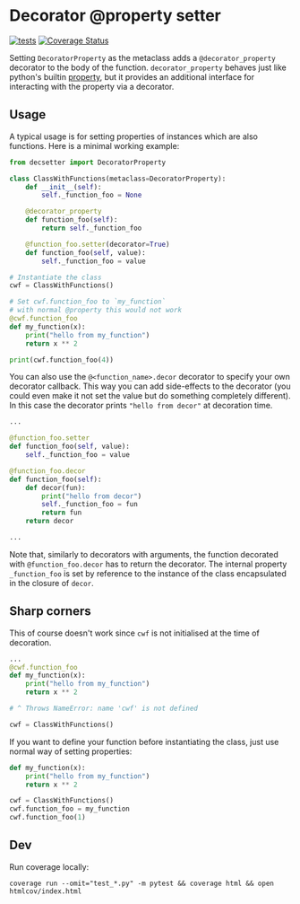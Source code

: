 # Decorator @property setter

[![tests](https://github.com/MarcinKonowalczyk/decsetter/actions/workflows/main.yml/badge.svg)](https://github.com/MarcinKonowalczyk/decsetter/actions/workflows/main.yml) [![Coverage Status](https://coveralls.io/repos/github/MarcinKonowalczyk/decsetter/badge.svg?branch=master)](https://coveralls.io/github/MarcinKonowalczyk/decsetter?branch=master)


Setting `DecoratorProperty` as the metaclass adds a `@decorator_property` decorator to the body of the function. `decorator_property` behaves just like python's builtin [property](https://docs.python.org/3/library/functions.html#property), but it provides an additional interface for interacting with the property via a decorator.


## Usage

A typical usage is for setting properties of instances which are also functions. Here is a minimal working example:

```python
from decsetter import DecoratorProperty

class ClassWithFunctions(metaclass=DecoratorProperty):
    def __init__(self):
        self._function_foo = None

    @decorator_property
    def function_foo(self):
        return self._function_foo

    @function_foo.setter(decorator=True)
    def function_foo(self, value):
        self._function_foo = value

# Instantiate the class
cwf = ClassWithFunctions()

# Set cwf.function_foo to `my_function`
# with normal @property this would not work
@cwf.function_foo
def my_function(x):
    print("hello from my_function")
    return x ** 2

print(cwf.function_foo(4))
```

You can also use the `@<function_name>.decor` decorator to specify your own decorator callback. This way you can add side-effects to the decorator (you could even make it not set the value but do something completely different). In this case the decorator prints `"hello from decor"` at decoration time.

```python
...

@function_foo.setter
def function_foo(self, value):
    self._function_foo = value

@function_foo.decor
def function_foo(self):
    def decor(fun):
        print("hello from decor")
        self._function_foo = fun
        return fun
    return decor

...
```

Note that, similarly to decorators with arguments, the function decorated with `@function_foo.decor` has to return the decorator. The internal property `_function_foo` is set by reference to the instance of the class encapsulated in the closure of `decor`.


## Sharp corners

This of course doesn't work since `cwf` is not initialised at the time of decoration.

```python
...
@cwf.function_foo
def my_function(x):
    print("hello from my_function")
    return x ** 2

# ^ Throws NameError: name 'cwf' is not defined

cwf = ClassWithFunctions()
```

If you want to define your function before instantiating the class, just use normal way of setting properties:

```python
def my_function(x):
    print("hello from my_function")
    return x ** 2

cwf = ClassWithFunctions()
cwf.function_foo = my_function
cwf.function_foo(1)
```


## Dev

Run coverage locally:
```
coverage run --omit="test_*.py" -m pytest && coverage html && open htmlcov/index.html 
```
